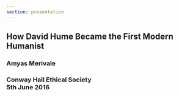```yaml
---
section: presentation
---
```

<section class="title">

# How David Hume Became the First Modern Humanist

### Amyas Merivale

### Conway Hall Ethical Society<br>5th June 2016

</section>
